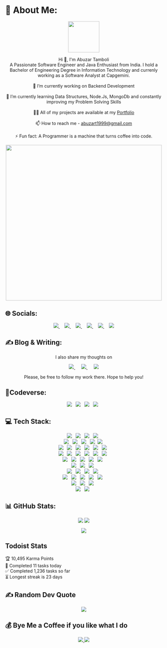 # 💫 About Me:
<div id="header" align="center">
  <img src="https://media.giphy.com/media/M9gbBd9nbDrOTu1Mqx/giphy.gif" width="100"/>
</div>
<p align='center'>
Hi 👋, I'm Abuzar Tamboli<br>A Passionate Software Engineer and Java Enthusiast from India. I hold a Bachelor of Engineering Degree in Information Technology and currenly working as a Software Analyst at Capgemini. <br><br>🔭 I’m currently working on Backend Development<br><br>🌱 I’m currently learning Data Structures, Node.Js, MongoDb and constantly improving my Problem Solving Skills<br><br>👨‍💻 All of my projects are available at my <a href="abuzareal.github.io"> Portfolio</a><br><br>📫 How to reach me - <a href="abuzart1999@gmail.com"> abuzart1999@gmail.com</a><br><br>⚡ Fun fact: A Programmer is a machine that turns coffee into code.
</p>

<div id="header" align="center">
  <img src="https://github.com/abuzareal/abuzareal/blob/main/DSC_0557%20(1).jpg" width="500"/>
</div>

## 🌐 Socials:

<p align='center'>
  
  <a href="https://www.linkedin.com/in/abuzart/">
    <img src="https://img.shields.io/badge/linkedin-%230077B5.svg?&style=for-the-badge&logo=linkedin&logoColor=white" />
  </a>&nbsp;&nbsp;&nbsp;
  <a href="https://instagram.com/abuzar.221b">
    <img src="https://img.shields.io/badge/instagram-%23E4405F.svg?&style=for-the-badge&logo=instagram&logoColor=white" />        
  </a>&nbsp;&nbsp;&nbsp;
  <a href="https://twitter.com/abuzareal">
    <img src="https://img.shields.io/badge/Twitter-1DA1F2?style=for-the-badge&logo=twitter&logoColor=white" />        
  </a>&nbsp;&nbsp;&nbsp;
  <a href="https://discordapp.com/users/abuzareal/">
    <img src="https://img.shields.io/badge/Discord-5865F2?style=for-the-badge&logo=discord&logoColor=white" />        
  </a>&nbsp;&nbsp;&nbsp;
  <a href="https://join.skype.com/invite/uvAEI9sd5Clj">
    <img src="https://img.shields.io/badge/Skype-00AFF0?style=for-the-badge&logo=skype&logoColor=white" />        
  </a>&nbsp;&nbsp;&nbsp;
  <a href="https://linktr.ee/abuzart">
    <img src="https://img.shields.io/badge/linktree-39E09B?style=for-the-badge&logo=linktree&logoColor=white" />        
  </a>
</p>

## ✍ Blog & Writing:
<p align='center'>
   I also share my thoughts on
  </p>
<p align='center'>
  <a href="https://medium.com/@abuzareal">
    <img src="https://img.shields.io/badge/Medium-12100E?style=for-the-badge&logo=medium&logoColor=white" />
  </a>&nbsp;&nbsp;&nbsp;&nbsp;
  <a href="https://abuzareal.hashnode.dev/">
    <img src="https://img.shields.io/badge/Hashnode-2962FF?style=for-the-badge&logo=hashnode&logoColor=white" />        
  </a>&nbsp;&nbsp;&nbsp;&nbsp;
  <a href="https://dev.to/abuzareal">
    <img src="https://img.shields.io/badge/dev.to-0A0A0A?style=for-the-badge&logo=devdotto&logoColor=white" />        
  </a>
  

  </p>
  <p align='center'>
   Please, be free to follow my work there. Hope to help you!
  </p>

## :sparkler:Codeverse:

<div align='center'>
  <a href="https://auth.geeksforgeeks.org/user/abuzareal/practice/"><img src="https://img.shields.io/badge/GeeksforGeeks-298D46?style=for-the-badge&logo=geeksforgeeks&logoColor=white"/></a>&nbsp;&nbsp;
  <a href="https://www.hackerrank.com/Abuzar"><img src="https://img.shields.io/badge/-Hackerrank-2EC866?style=for-the-badge&logo=HackerRank&logoColor=white"/></a>&nbsp;&nbsp;
  <a href="https://www.hackerearth.com/@abuzareal"><img src="https://img.shields.io/badge/HackerEarth-%232C3454.svg?&style=for-the-badge&logo=HackerEarth&logoColor=Blue"/></a>&nbsp;&nbsp;
  <a href="https://leetcode.com/abuzart-dev/"><img src="https://img.shields.io/badge/-LeetCode-FFA116?style=for-the-badge&logo=LeetCode&logoColor=black"/></a>&nbsp;&nbsp;
</div>

## 💻 Tech Stack:

 <div align='center'>
  <img src="https://img.shields.io/badge/Java-ED8B00?style=for-the-badge&logo=java&logoColor=white"/>&nbsp;&nbsp;
  <img src="https://img.shields.io/badge/C-00599C?style=for-the-badge&logo=c&logoColor=white"/>&nbsp;&nbsp;
  <img src="https://img.shields.io/badge/C%2B%2B-00599C?style=for-the-badge&logo=c%2B%2B&logoColor=white"/>&nbsp;&nbsp;
  <img src="https://img.shields.io/badge/Python-FFD43B?style=for-the-badge&logo=python&logoColor=blue" />&nbsp;&nbsp;
 </div>
  
  <div align='center'>
   <img src="https://img.shields.io/badge/HTML5-E34F26?style=for-the-badge&logo=html5&logoColor=white"/>&nbsp;&nbsp;
   <img src="https://img.shields.io/badge/CSS3-1572B6?style=for-the-badge&logo=css3&logoColor=white"/>&nbsp;&nbsp;   
   <img src="https://img.shields.io/badge/JavaScript-323330?style=for-the-badge&logo=javascript&logoColor=F7DF1E"/>&nbsp;&nbsp;
   <img src="https://img.shields.io/badge/Bootstrap-563D7C?style=for-the-badge&logo=bootstrap&logoColor=white" />&nbsp;
   <img src="https://img.shields.io/badge/React-20232A?style=for-the-badge&logo=react&logoColor=61DAFB" />&nbsp;
  </div>
  
  <div align='center'>
   <img src="https://img.shields.io/badge/Node.js-339933?style=for-the-badge&logo=nodedotjs&logoColor=white" />&nbsp;&nbsp;
   <img src="https://img.shields.io/badge/Express.js-000000?style=for-the-badge&logo=express&logoColor=white" />&nbsp;&nbsp;
   <img src="https://img.shields.io/badge/MySQL-005C84?style=for-the-badge&logo=mysql&logoColor=white" />&nbsp;&nbsp;
   <img src="https://img.shields.io/badge/MongoDB-4EA94B?style=for-the-badge&logo=mongodb&logoColor=white" />&nbsp;&nbsp;
   <img src="https://img.shields.io/badge/Postman-FF6C37?style=for-the-badge&logo=Postman&logoColor=white" />&nbsp;&nbsp;
   <img src="https://img.shields.io/badge/Pug-E3C29B?style=for-the-badge&logo=pug&logoColor=black" />&nbsp;&nbsp;
  </div>
  
  
  <div align='center'>
   <img src="https://img.shields.io/badge/microsoft%20azure-0089D6?style=for-the-badge&logo=microsoft-azure&logoColor=white" />&nbsp;&nbsp;
   <img src="https://img.shields.io/badge/Azure_DevOps-0078D7?style=for-the-badge&logo=azure-devops&logoColor=white" />&nbsp;&nbsp;
   <img src="https://img.shields.io/badge/Docker-2CA5E0?style=for-the-badge&logo=docker&logoColor=white" />&nbsp;&nbsp;
   <img src="https://img.shields.io/badge/Jenkins-D24939?style=for-the-badge&logo=Jenkins&logoColor=white" />&nbsp;&nbsp;
   <img src="https://img.shields.io/badge/kubernetes-326ce5.svg?&style=for-the-badge&logo=kubernetes&logoColor=white" />&nbsp;&nbsp;
   <img src="https://img.shields.io/badge/Terraform-7B42BC?style=for-the-badge&logo=terraform&logoColor=white" />&nbsp;&nbsp;
  </div>
  
  
  <div align='center'>
  <img src="https://img.shields.io/badge/Android-3DDC84?style=for-the-badge&logo=android&logoColor=white"/>&nbsp;&nbsp;
  <img src="https://img.shields.io/badge/Kali_Linux-557C94?style=for-the-badge&logo=kali-linux&logoColor=white"/>&nbsp;&nbsp;
  <img src="https://img.shields.io/badge/mac%20os-000000?style=for-the-badge&logo=apple&logoColor=white"/>&nbsp;&nbsp;
  <img src="https://img.shields.io/badge/Ubuntu-E95420?style=for-the-badge&logo=ubuntu&logoColor=white"/>&nbsp;&nbsp;
  <img src="https://img.shields.io/badge/Windows-0078D6?style=for-the-badge&logo=windows&logoColor=white"/>&nbsp;&nbsp;
  </div>
  
  
  
  <div align='center'>
    <img src="https://img.shields.io/badge/freecodecamp-27273D?style=for-the-badge&logo=freecodecamp&logoColor=white"/>&nbsp;&nbsp;
  <img src="https://img.shields.io/badge/Coursera-0056D2?style=for-the-badge&logo=Coursera&logoColor=white"/>&nbsp;&nbsp;
  <img src="https://img.shields.io/badge/Udemy-EC5252?style=for-the-badge&logo=Udemy&logoColor=white"/>&nbsp;&nbsp;
  </div>
  
  <div align='center'>
  <img src="https://img.shields.io/badge/Counter_Strike-000000?style=for-the-badge&logo=counter-strike&logoColor=white"/>&nbsp;&nbsp;
  <img src="https://img.shields.io/badge/Battle.net-000?style=for-the-badge&logo=battle.net&logoColor=148EFF"/>&nbsp;&nbsp;
  <img src="https://img.shields.io/badge/Epic%20Games-313131?style=for-the-badge&logo=Epic%20Games&logoColor=white"/>&nbsp;&nbsp;
  <img src="https://img.shields.io/badge/Steam-000000?style=for-the-badge&logo=steam&logoColor=white"/>&nbsp;&nbsp;
  </div>
  
  <div align='center'>
  <img src="https://img.shields.io/badge/Eclipse-2C2255?style=for-the-badge&logo=eclipse&logoColor=white"/>&nbsp;&nbsp;
  <img src="https://img.shields.io/badge/IntelliJ_IDEA-000000.svg?style=for-the-badge&logo=intellij-idea&logoColor=white"/>&nbsp;&nbsp;
  <img src="https://img.shields.io/badge/Notepad++-90E59A.svg?style=for-the-badge&logo=notepad%2B%2B&logoColor=black"/>&nbsp;&nbsp;
  <img src="https://img.shields.io/badge/sublime_text-%23575757.svg?&style=for-the-badge&logo=sublime-text&logoColor=important"/>&nbsp;&nbsp;
  <img src="https://img.shields.io/badge/VSCode-0078D4?style=for-the-badge&logo=visual%20studio%20code&logoColor=white"/>&nbsp;&nbsp;
  </div>
  
  <div align='center'>
   <img src="https://img.shields.io/badge/Adobe%20Lightroom-31A8FF?style=for-the-badge&logo=Adobe%20Lightroom&logoColor=white" />&nbsp;&nbsp;
   <img src="https://img.shields.io/badge/Adobe%20Premiere%20Pro-9999FF?style=for-the-badge&logo=Adobe%20Premiere%20Pro&logoColor=white" />&nbsp;&nbsp;
   <img src="https://img.shields.io/badge/Canva-%2300C4CC.svg?&style=for-the-badge&logo=Canva&logoColor=white" />&nbsp;&nbsp;
   </div>
   
   <div align='center'>
   <img src="https://img.shields.io/badge/Notion-000000?style=for-the-badge&logo=notion&logoColor=white" />&nbsp;&nbsp;
   <img src="https://img.shields.io/badge/Todoist-E44332?style=for-the-badge&logo=todoist&logoColor=white" />&nbsp;&nbsp;
   </div>
   
   
## 📊 GitHub Stats:

<p align='center'> <img src="https://github-readme-stats.vercel.app/api?username=abuzareal&theme=nightowl&hide_border=true&include_all_commits=true&count_private=true" />
 <img src="https://github-readme-streak-stats.herokuapp.com/?user=abuzareal&theme=nightowl&hide_border=true" />
</p>
<p align='center'>
  <img src="https://github-readme-stats.vercel.app/api/top-langs/?username=abuzareal&theme=nightowl&hide_border=true&include_all_commits=true&count_private=true&layout=compact"/>
</p>

## Todoist Stats

<!-- TODO-IST:START -->
🏆  10,495 Karma Points           
🌸  Completed 11 tasks today           
✅  Completed 1,236 tasks so far           
⏳  Longest streak is 23 days
<!-- TODO-IST:END -->


## ✍️ Random Dev Quote
<p align='center'>
  <img src="https://quotes-github-readme.vercel.app/api?type=horizontal&theme=radical"/>
</p>


  ## 💰 Bye Me a Coffee if you like what I do
  <p align='center'>
    <a href="https://buymeacoffee.com/abuzareal">
    <img src="https://img.shields.io/badge/Buy%20Me%20a%20Coffee-ffdd00?style=for-the-badge&logo=buy-me-a-coffee&logoColor=black" />        
    </a>
  <a href="https://paypal.me/AbuzarTamboli">
    <img src="https://img.shields.io/badge/PayPal-00457C?style=for-the-badge&logo=paypal&logoColor=white" />        
    </a>
  </p>
  

  
